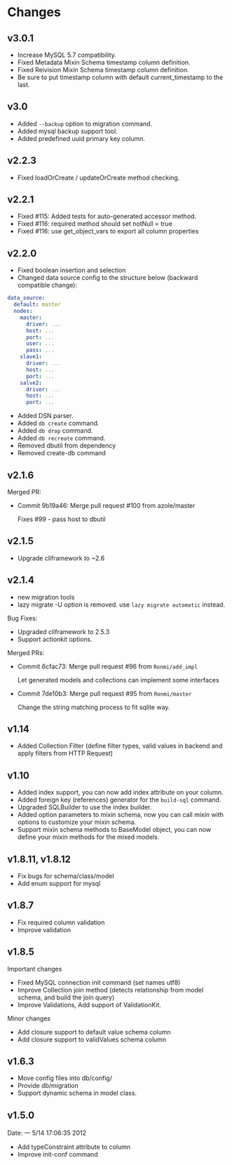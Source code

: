 Changes
=======

## v3.0.1

- Increase MySQL 5.7 compatibility.
- Fixed Metadata Mixin Schema timestamp column definition.
- Fixed Reivision Mixin Schema timestamp column definition.
- Be sure to put timestamp column with default current_timestamp to the last.

## v3.0

- Added `--backup` option to migration command.
- Added mysql backup support tool.
- Added predefined uuid primary key column.

## v2.2.3

- Fixed loadOrCreate / updateOrCreate method checking.

## v2.2.1

- Fixed #115: Added tests for auto-generated accessor method. 
- Fixed #116: required method should set notNull = true
- Fixed #116: use get_object_vars to export all column properties

## v2.2.0

- Fixed boolean insertion and selection
- Changed data source config to the structure below (backward compatible change):

```yml
data_source:
  default: master
  nodes:
    master:
      driver: ...
      host: ...
      port: ...
      user: ...
      pass: ...
    slave1:
      driver: ...
      host: ...
      port: ...
    salve2:
      driver: ...
      host: ...
      port: ...
```


- Added DSN parser.
- Added `db create` command.
- Added `db drop` command.
- Added `db recreate` command.
- Removed dbutil from dependency
- Removed create-db command

## v2.1.6

Merged PR:

- Commit 9b19a46: Merge pull request #100 from azole/master

   Fixes #99 - pass host to dbutil

## v2.1.5

- Upgrade cliframework to ~2.6

## v2.1.4

- new migration tools
- lazy migrate -U option is removed.  use `lazy migrate automatic` instead.

Bug Fixes:

- Upgraded cliframework to 2.5.3
- Support actionkit options.


Merged PRs:

- Commit 6cfac73: Merge pull request #96 from `Ronmi/add_impl`

   Let generated models and collections can implement some interfaces

- Commit 7de10b3: Merge pull request #95 from `Ronmi/master`

   Change the string matching process to fit sqlite way.


## v1.14

- Added Collection Filter (define filter types, valid values in backend and apply filters from HTTP Request)

## v1.10

- Added index support, you can now add index attribute on your column.
- Added foreign key (references) generator for the `build-sql` command.
- Upgraded SQLBuilder to use the index builder.
- Added option parameters to mixin schema, now you can call mixin with options to 
  customize your mixin schema.
- Support mixin schema methods to BaseModel object, you can now define your mixin methods
  for the mixed models.

## v1.8.11, v1.8.12

- Fix bugs for schema/class/model
- Add enum support for mysql

## v1.8.7

- Fix required column validation
- Improve validation

## v1.8.5

Important changes
- Fixed MySQL connection init command (set names utf8)
- Improve Collection join method (detects relationship from model schema, and build the join query)
- Improve Validations, Add support of ValidationKit.

Minor changes
- Add closure support to default value schema column
- Add closure support to validValues schema column

## v1.6.3

- Move config files into db/config/
- Provide db/migration
- Support dynamic schema in model class.

## v1.5.0 

Date: 一  5/14 17:06:35 2012

- Add typeConstraint attribute to column
- Improve init-conf command
